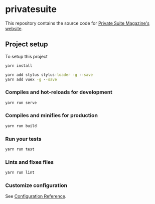 # privatesuite

This repository contains the source code for [Private Suite Magazine's website](https://privatesuitemag.com).

## Project setup
To setup this project

```cmd
yarn install

yarn add stylus stylus-loader -g --save
yarn add vuex -g --save
```

### Compiles and hot-reloads for development
```cmd
yarn run serve
```

### Compiles and minifies for production
```cmd
yarn run build
```

### Run your tests
```cmd
yarn run test
```

### Lints and fixes files
```cmd
yarn run lint
```

### Customize configuration
See [Configuration Reference](https://cli.vuejs.org/config/).
